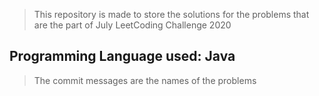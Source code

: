 > This repository is made to store the solutions for the problems that are the part of July LeetCoding Challenge 2020

## Programming Language used: Java

> The commit messages are the names of the problems
